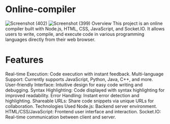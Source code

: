 # Online-compiler
![Screenshot (402)](https://github.com/Karan-Kumar-Mishra/Online-compiler/assets/93134411/a90f18e6-c375-4e1c-8ba6-b5c0361f53f4)
![Screenshot (399)](https://github.com/Karan-Kumar-Mishra/Online-compiler/assets/93134411/9b7d32b3-469f-4308-be91-af266d3b6837)
Overview
This project is an online compiler built with Node.js, HTML, CSS, JavaScript, and Socket.IO. It allows users to write, compile, and execute code in various programming languages directly from their web browser.

# Features
Real-time Execution: Code execution with instant feedback.
Multi-language Support: Currently supports JavaScript, Python, Java, C++, and more.
User-friendly Interface: Intuitive design for easy code writing and debugging.
Syntax Highlighting: Code displayed with syntax highlighting for improved readability.
Error Handling: Instant error detection and highlighting.
Shareable URLs: Share code snippets via unique URLs for collaboration.
Technologies Used
Node.js: Backend server environment.
HTML/CSS/JavaScript: Frontend user interface and interaction.
Socket.IO: Real-time communication between client and server.
